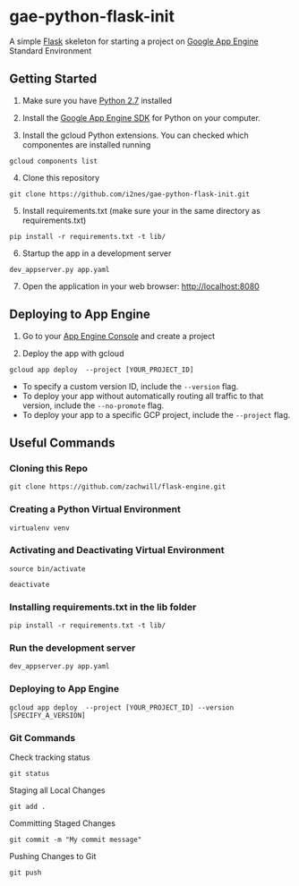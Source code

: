# gae-python-flask-init

A simple [Flask](http://flask.pocoo.org/) skeleton for starting a project on [Google App Engine](http://appengine.google.com/) Standard Environment

## Getting Started

1. Make sure you have [Python 2.7](https://www.python.org/downloads/) installed

2. Install the [Google App Engine SDK](https://cloud.google.com/appengine/downloads) for Python on your computer.

3. Install the gcloud Python extensions. You can checked which componentes are installed running
```
gcloud components list
```

4. Clone this repository
```
git clone https://github.com/i2nes/gae-python-flask-init.git
```

5. Install requirements.txt (make sure your in the same directory as requirements.txt)
```
pip install -r requirements.txt -t lib/
```

6. Startup the app in a development server
```
dev_appserver.py app.yaml
```

7. Open the application in your web browser: [http://localhost:8080](http://localhost:8080)

## Deploying to App Engine

1. Go to your [App Engine Console](https://console.cloud.google.com/appengine) and create a project

2. Deploy the app with gcloud
```
gcloud app deploy  --project [YOUR_PROJECT_ID]
```

- To specify a custom version ID, include the ```--version``` flag.
- To deploy your app without automatically routing all traffic to that version, include the ```--no-promote``` flag.
- To deploy your app to a specific GCP project, include the ```--project``` flag.

## Useful Commands

### Cloning this Repo

    git clone https://github.com/zachwill/flask-engine.git

### Creating a Python Virtual Environment

    virtualenv venv

### Activating and Deactivating Virtual Environment

    source bin/activate

    deactivate

### Installing requirements.txt in the lib folder

    pip install -r requirements.txt -t lib/

### Run the development server

    dev_appserver.py app.yaml

### Deploying to App Engine

    gcloud app deploy  --project [YOUR_PROJECT_ID] --version [SPECIFY_A_VERSION]

### Git Commands

Check tracking status

    git status

Staging all Local Changes

    git add .

Committing Staged Changes

    git commit -m "My commit message"

Pushing Changes to Git

    git push
